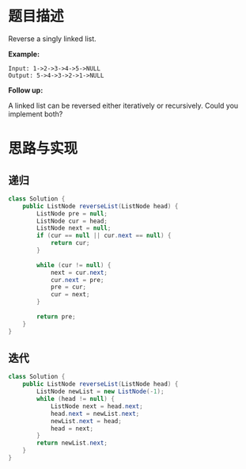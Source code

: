 # 题目描述

Reverse a singly linked list.

**Example:**

```
Input: 1->2->3->4->5->NULL
Output: 5->4->3->2->1->NULL
```

**Follow up:**

A linked list can be reversed either iteratively or recursively. Could you implement both?

# 思路与实现

## 递归

```Java
class Solution {
    public ListNode reverseList(ListNode head) {
        ListNode pre = null;
        ListNode cur = head;
        ListNode next = null;
        if (cur == null || cur.next == null) {
            return cur;
        }
        
        while (cur != null) {
            next = cur.next;
            cur.next = pre;
            pre = cur;
            cur = next;
        }
        
        return pre;
    }
}
```

## 迭代

```Java
class Solution {
    public ListNode reverseList(ListNode head) {
        ListNode newList = new ListNode(-1);
        while (head != null) {
            ListNode next = head.next;
            head.next = newList.next;
            newList.next = head;
            head = next;
        }
        return newList.next;
    }
}
```

